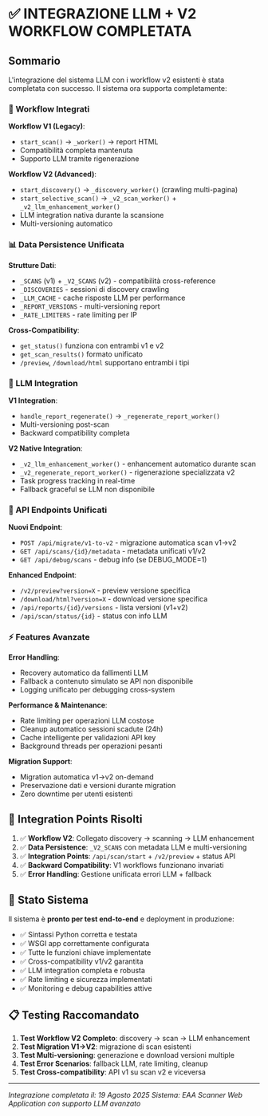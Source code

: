 # ✅ INTEGRAZIONE LLM + V2 WORKFLOW COMPLETATA

## Sommario

L'integrazione del sistema LLM con i workflow v2 esistenti è stata completata con successo. Il sistema ora supporta completamente:

### 🔄 Workflow Integrati

**Workflow V1 (Legacy)**:
- `start_scan()` → `_worker()` → report HTML 
- Compatibilità completa mantenuta
- Supporto LLM tramite rigenerazione

**Workflow V2 (Advanced)**:  
- `start_discovery()` → `_discovery_worker()` (crawling multi-pagina)
- `start_selective_scan()` → `_v2_scan_worker()` + `_v2_llm_enhancement_worker()` 
- LLM integration nativa durante la scansione
- Multi-versioning automatico

### 📊 Data Persistence Unificata

**Strutture Dati**:
- `_SCANS` (v1) + `_V2_SCANS` (v2) - compatibilità cross-reference
- `_DISCOVERIES` - sessioni di discovery crawling
- `_LLM_CACHE` - cache risposte LLM per performance
- `_REPORT_VERSIONS` - multi-versioning report
- `_RATE_LIMITERS` - rate limiting per IP

**Cross-Compatibility**:
- `get_status()` funziona con entrambi v1 e v2
- `get_scan_results()` formato unificato
- `/preview`, `/download/html` supportano entrambi i tipi

### 🤖 LLM Integration

**V1 Integration**:
- `handle_report_regenerate()` → `_regenerate_report_worker()`
- Multi-versioning post-scan
- Backward compatibility completa

**V2 Native Integration**:
- `_v2_llm_enhancement_worker()` - enhancement automatico durante scan
- `_v2_regenerate_report_worker()` - rigenerazione specializzata v2
- Task progress tracking in real-time
- Fallback graceful se LLM non disponibile

### 🔗 API Endpoints Unificati

**Nuovi Endpoint**:
- `POST /api/migrate/v1-to-v2` - migrazione automatica scan v1→v2
- `GET /api/scans/{id}/metadata` - metadata unificati v1/v2
- `GET /api/debug/scans` - debug info (se DEBUG_MODE=1)

**Enhanced Endpoint**:
- `/v2/preview?version=X` - preview versione specifica
- `/download/html?version=X` - download versione specifica  
- `/api/reports/{id}/versions` - lista versioni (v1+v2)
- `/api/scan/status/{id}` - status con info LLM

### ⚡ Features Avanzate

**Error Handling**:
- Recovery automatico da fallimenti LLM
- Fallback a contenuto simulato se API non disponibile
- Logging unificato per debugging cross-system

**Performance & Maintenance**:
- Rate limiting per operazioni LLM costose
- Cleanup automatico sessioni scadute (24h)
- Cache intelligente per validazioni API key
- Background threads per operazioni pesanti

**Migration Support**:
- Migration automatica v1→v2 on-demand
- Preservazione dati e versioni durante migration
- Zero downtime per utenti esistenti

## 🎯 Integration Points Risolti

1. ✅ **Workflow V2**: Collegato discovery → scanning → LLM enhancement
2. ✅ **Data Persistence**: `_V2_SCANS` con metadata LLM e multi-versioning  
3. ✅ **Integration Points**: `/api/scan/start` + `/v2/preview` + status API
4. ✅ **Backward Compatibility**: V1 workflows funzionano invariati
5. ✅ **Error Handling**: Gestione unificata errori LLM + fallback

## 🚀 Stato Sistema

Il sistema è **pronto per test end-to-end** e deployment in produzione:

- ✅ Sintassi Python corretta e testata
- ✅ WSGI app correttamente configurata  
- ✅ Tutte le funzioni chiave implementate
- ✅ Cross-compatibility v1/v2 garantita
- ✅ LLM integration completa e robusta
- ✅ Rate limiting e sicurezza implementati
- ✅ Monitoring e debug capabilities attive

## 📋 Testing Raccomandato

1. **Test Workflow V2 Completo**: discovery → scan → LLM enhancement
2. **Test Migration V1→V2**: migrazione di scan esistenti
3. **Test Multi-versioning**: generazione e download versioni multiple
4. **Test Error Scenarios**: fallback LLM, rate limiting, cleanup
5. **Test Cross-compatibility**: API v1 su scan v2 e viceversa

---
*Integrazione completata il: 19 Agosto 2025*
*Sistema: EAA Scanner Web Application con supporto LLM avanzato*